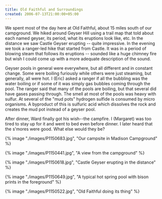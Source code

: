 ```yaml
---
title: Old Faithful and Surroundings
created: 2006-07-13T21:00:00+05:00
---
```


We spent most of the day here at Old Faithful, about 15 miles south of our campground. We hiked around Geyser Hill using a trail map that told about each named geyser, its period, what its eruptions look like, etc. In the distance we saw Castle Geyser erupting -- quite impressive. In the evening we took a ranger-led hike that started from Castle. It was in a period of blowing steam that follows its eruptions -- sounded like a huge chimney fire but wish I could come up with a more adequate description of the sound.

Geyser pools in general were everywhere, but all different and in constant change. Some were boiling furiously while others were just steaming, but generally, all were hot. I (Eric) asked a ranger if all the bubbling was the water boiling or if some of it was simply gas bubbles coming through the pool. The ranger said that many of the pools are boiling, but that several did have gases passing through. The smell at most of the pools was heavy with sulfur. At several of the "mud pots" hydrogen sulfide is consumed by micro organisms. A byproduct of this is sulfuric acid which dissolves the rock and creates the mud pot instead of a geyser pool.

After dinner, Ward finally got his wish--the campfire. I (Margaret) was too tired to stay up for it and went to bed even before dinner. I later heard that the s'mores were good. What else would they be?

{% image "./images/P1150683.jpg", "Our campsite in Madison Campground" %}

{% image "./images/P1150441.jpg", "A view from the campground" %}

{% image "./images/P1150618.jpg", "Castle Geyser erupting in the distance" %}

{% image "./images/P1150649.jpg", "A typical hot spring pool with bison prints in the foreground" %}

{% image "./images/P1150522.jpg", "Old Faithful doing its thing" %}

